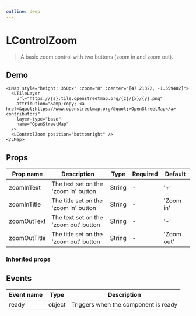 ```yaml
---
outline: deep
---
```


# LControlZoom

> A basic zoom control with two buttons (zoom in and zoom out).

## Demo

<script setup>
import L from "leaflet";
import "leaflet/dist/leaflet.css";
import { LMap, LTileLayer, LControlZoom } from '@vue-leaflet/vue-leaflet';
</script>

<LMap style="height: 350px" :zoom="8" :center="[47.21322, -1.559482]">
  <LTileLayer
    url="https://{s}.tile.openstreetmap.org/{z}/{x}/{y}.png"
    attribution="&amp;copy; <a href=&quot;https://www.openstreetmap.org/&quot;>OpenStreetMap</a> contributors"
    layer-type="base"
    name="OpenStreetMap"
  />
  <LControlZoom position="bottomright" />
</LMap>

```vue{8}
<LMap style="height: 350px" :zoom="8" :center="[47.21322, -1.559482]">
  <LTileLayer
    url="https://{s}.tile.openstreetmap.org/{z}/{x}/{y}.png"
    attribution="&amp;copy; <a href=&quot;https://www.openstreetmap.org/&quot;>OpenStreetMap</a> contributors"
    layer-type="base"
    name="OpenStreetMap"
  />
  <LControlZoom position="bottomright" />
</LMap>
```

## Props

| Prop name    | Description                            | Type   | Required | Default    |
| ------------ | -------------------------------------- | ------ | -------- | ---------- |
| zoomInText   | The text set on the 'zoom in' button   | String | -        | '+'        |
| zoomInTitle  | The title set on the 'zoom in' button  | String | -        | 'Zoom in'  |
| zoomOutText  | The text set on the 'zoom out' button  | String | -        | '-'        |
| zoomOutTitle | The title set on the 'zoom out' button | String | -        | 'Zoom out' |

### Inherited props

<!--@include: ./props/control-props.md-->

## Events

| Event name | Type   | Description                          |
| ---------- | ------ | ------------------------------------ |
| ready      | object | Triggers when the component is ready |
